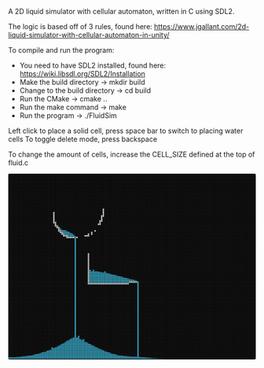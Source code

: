 A 2D liquid simulator with cellular automaton, written in C using SDL2.

The logic is based off of 3 rules, found here: https://www.jgallant.com/2d-liquid-simulator-with-cellular-automaton-in-unity/

To compile and run the program:
* You need to have SDL2 installed, found here: https://wiki.libsdl.org/SDL2/Installation
* Make the build directory -> mkdir build
* Change to the build directory -> cd build
* Run the CMake -> cmake ..
* Run the make command -> make
* Run the program -> ./FluidSim

Left click to place a solid cell, press space bar to switch to placing water cells
To toggle delete mode, press backspace

To change the amount of cells, increase the CELL_SIZE defined at the top of fluid.c

![Alt text](fluidsim.jpg)

